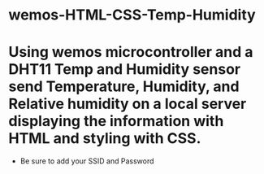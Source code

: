 # wemos-HTML-CSS-Temp-Humidity


# Using wemos microcontroller and a DHT11 Temp and Humidity sensor send Temperature, Humidity, and Relative humidity on a local server displaying the information with HTML and styling with CSS.

* Be sure to add your SSID and Password

